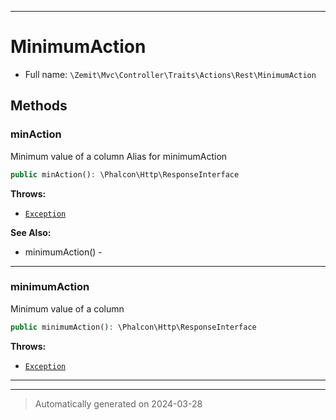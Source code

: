 ***

# MinimumAction





* Full name: `\Zemit\Mvc\Controller\Traits\Actions\Rest\MinimumAction`




## Methods


### minAction

Minimum value of a column
Alias for minimumAction

```php
public minAction(): \Phalcon\Http\ResponseInterface
```











**Throws:**

- [`Exception`](../../../../../../Exception.md)



**See Also:**

* minimumAction() - 

***

### minimumAction

Minimum value of a column

```php
public minimumAction(): \Phalcon\Http\ResponseInterface
```











**Throws:**

- [`Exception`](../../../../../../Exception.md)



***

***
> Automatically generated on 2024-03-28

